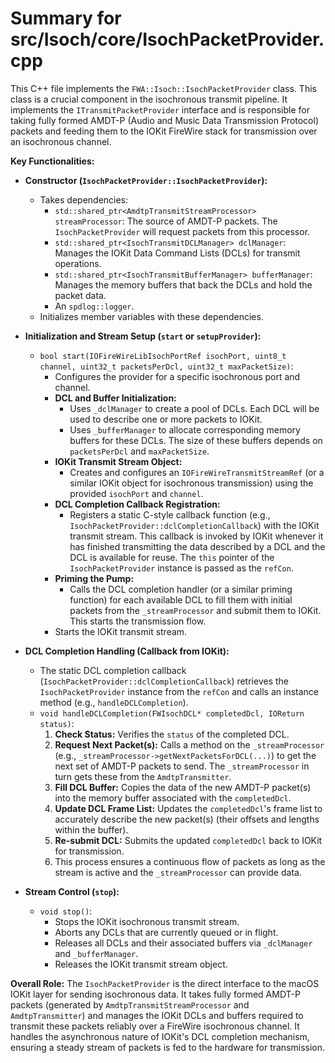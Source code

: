 # Summary for src/Isoch/core/IsochPacketProvider.cpp

This C++ file implements the `FWA::Isoch::IsochPacketProvider` class. This class is a crucial component in the isochronous transmit pipeline. It implements the `ITransmitPacketProvider` interface and is responsible for taking fully formed AMDT-P (Audio and Music Data Transmission Protocol) packets and feeding them to the IOKit FireWire stack for transmission over an isochronous channel.

**Key Functionalities:**

-   **Constructor (`IsochPacketProvider::IsochPacketProvider`):**
    -   Takes dependencies:
        -   `std::shared_ptr<AmdtpTransmitStreamProcessor> streamProcessor`: The source of AMDT-P packets. The `IsochPacketProvider` will request packets from this processor.
        -   `std::shared_ptr<IsochTransmitDCLManager> dclManager`: Manages the IOKit Data Command Lists (DCLs) for transmit operations.
        -   `std::shared_ptr<IsochTransmitBufferManager> bufferManager`: Manages the memory buffers that back the DCLs and hold the packet data.
        -   An `spdlog::logger`.
    -   Initializes member variables with these dependencies.

-   **Initialization and Stream Setup (`start` or `setupProvider`):**
    -   `bool start(IOFireWireLibIsochPortRef isochPort, uint8_t channel, uint32_t packetsPerDcl, uint32_t maxPacketSize)`:
        -   Configures the provider for a specific isochronous port and channel.
        -   **DCL and Buffer Initialization:**
            -   Uses `_dclManager` to create a pool of DCLs. Each DCL will be used to describe one or more packets to IOKit.
            -   Uses `_bufferManager` to allocate corresponding memory buffers for these DCLs. The size of these buffers depends on `packetsPerDcl` and `maxPacketSize`.
        -   **IOKit Transmit Stream Object:**
            -   Creates and configures an `IOFireWireTransmitStreamRef` (or a similar IOKit object for isochronous transmission) using the provided `isochPort` and `channel`.
        -   **DCL Completion Callback Registration:**
            -   Registers a static C-style callback function (e.g., `IsochPacketProvider::dclCompletionCallback`) with the IOKit transmit stream. This callback is invoked by IOKit whenever it has finished transmitting the data described by a DCL and the DCL is available for reuse. The `this` pointer of the `IsochPacketProvider` instance is passed as the `refCon`.
        -   **Priming the Pump:**
            -   Calls the DCL completion handler (or a similar priming function) for each available DCL to fill them with initial packets from the `_streamProcessor` and submit them to IOKit. This starts the transmission flow.
        -   Starts the IOKit transmit stream.

-   **DCL Completion Handling (Callback from IOKit):**
    -   The static DCL completion callback (`IsochPacketProvider::dclCompletionCallback`) retrieves the `IsochPacketProvider` instance from the `refCon` and calls an instance method (e.g., `handleDCLCompletion`).
    -   `void handleDCLCompletion(FWIsochDCL* completedDcl, IOReturn status)`:
        1.  **Check Status:** Verifies the `status` of the completed DCL.
        2.  **Request Next Packet(s):** Calls a method on the `_streamProcessor` (e.g., `_streamProcessor->getNextPacketsForDCL(...)`) to get the next set of AMDT-P packets to send. The `_streamProcessor` in turn gets these from the `AmdtpTransmitter`.
        3.  **Fill DCL Buffer:** Copies the data of the new AMDT-P packet(s) into the memory buffer associated with the `completedDcl`.
        4.  **Update DCL Frame List:** Updates the `completedDcl`'s frame list to accurately describe the new packet(s) (their offsets and lengths within the buffer).
        5.  **Re-submit DCL:** Submits the updated `completedDcl` back to IOKit for transmission.
        6.  This process ensures a continuous flow of packets as long as the stream is active and the `_streamProcessor` can provide data.

-   **Stream Control (`stop`):**
    -   `void stop()`:
        -   Stops the IOKit isochronous transmit stream.
        -   Aborts any DCLs that are currently queued or in flight.
        -   Releases all DCLs and their associated buffers via `_dclManager` and `_bufferManager`.
        -   Releases the IOKit transmit stream object.

**Overall Role:**
The `IsochPacketProvider` is the direct interface to the macOS IOKit layer for sending isochronous data. It takes fully formed AMDT-P packets (generated by `AmdtpTransmitStreamProcessor` and `AmdtpTransmitter`) and manages the IOKit DCLs and buffers required to transmit these packets reliably over a FireWire isochronous channel. It handles the asynchronous nature of IOKit's DCL completion mechanism, ensuring a steady stream of packets is fed to the hardware for transmission.
